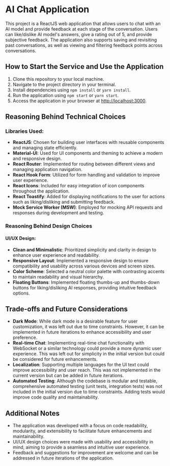 # AI Chat Application

This project is a ReactJS web application that allows users to chat with an AI model and provide feedback at each stage of the conversation. Users can like/dislike AI model's answers, give a rating out of 5, and provide subjective feedback. The application also supports saving and revisiting past conversations, as well as viewing and filtering feedback points across conversations.

## How to Start the Service and Use the Application

1. Clone this repository to your local machine.
2. Navigate to the project directory in your terminal.
3. Install dependencies using `npm install` or `yarn install`.
4. Run the application using `npm start` or `yarn start`.
5. Access the application in your browser at [http://localhost:3000](http://localhost:3000).

## Reasoning Behind Technical Choices

### Libraries Used:
- **ReactJS**: Chosen for building user interfaces with reusable components and managing state efficiently.
- **Material-UI**: Used for UI components and theming to achieve a modern and responsive design.
- **React Router**: Implemented for routing between different views and managing application navigation.
- **React Hook Form**: Utilized for form handling and validation to improve user experience.
- **React Icons**: Included for easy integration of icon components throughout the application.
- **React Toastify**: Added for displaying notifications to the user for actions such as liking/disliking and submitting feedback.
- **Mock Service Worker (MSW)**: Employed for mocking API requests and responses during development and testing.

### Reasoning Behind Design Choices

#### UI/UX Design:
- **Clean and Minimalistic**: Prioritized simplicity and clarity in design to enhance user experience and readability.
- **Responsive Layout**: Implemented a responsive design to ensure compatibility and usability across various devices and screen sizes.
- **Color Scheme**: Selected a neutral color palette with contrasting accents to maintain readability and visual hierarchy.
- **Floating Buttons**: Implemented floating thumbs-up and thumbs-down buttons for liking/disliking AI responses, providing intuitive feedback options.

## Trade-offs and Future Considerations

- **Dark Mode**: While dark mode is a desirable feature for user customization, it was left out due to time constraints. However, it can be implemented in future iterations to enhance accessibility and user preference.
- **Real-time Chat**: Implementing real-time chat functionality with WebSocket or a similar technology could provide a more dynamic user experience. This was left out for simplicity in the initial version but could be considered for future enhancements.
- **Localization**: Supporting multiple languages for the UI text could improve accessibility and user reach. This was not implemented in the current version but can be added in future iterations.
- **Automated Testing**: Although the codebase is modular and testable, comprehensive automated testing (unit tests, integration tests) was not included in the initial version due to time constraints. Adding tests would improve code quality and maintainability.

## Additional Notes

- The application was developed with a focus on code readability, modularity, and extensibility to facilitate future enhancements and maintainability.
- UI/UX design choices were made with usability and accessibility in mind, aiming to provide a seamless and intuitive user experience.
- Feedback and suggestions for improvement are welcome and can be addressed in future iterations of the application.
